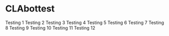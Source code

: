 # CLAbottest
Testing 1
Testing 2
Testing 3
Testing 4
Testing 5
Testing 6
Testing 7
Testing 8
Testing 9
Testing 10
Testing 11
Testing 12
